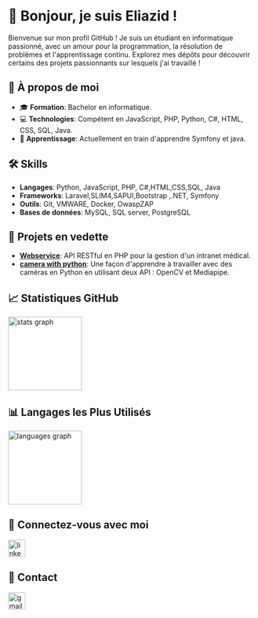 # 👋 Bonjour, je suis Eliazid !

Bienvenue sur mon profil GitHub ! Je suis un étudiant en informatique passionné, avec un amour pour la programmation, la résolution de problèmes et l'apprentissage continu. Explorez mes dépôts pour découvrir certains des projets passionnants sur lesquels j'ai travaillé !

## 🚀 À propos de moi

- 🎓 **Formation**: Bachelor en informatique.
- 💻 **Technologies**: Compétent en JavaScript, PHP, Python, C#, HTML, CSS, SQL, Java.
- 🌱 **Apprentissage**:  Actuellement en train d'apprendre Symfony et java.
## 🛠️ Skills

- **Langages**: Python, JavaScript, PHP, C#,HTML,CSS,SQL, Java
- **Frameworks**: Laravel,SLIM4,SAPUI,Bootstrap ,.NET, Symfony
- **Outils**: Git, VMWARE, Docker, OwaspZAP
- **Bases de données**: MySQL, SQL server, PostgreSQL

## 🌟  Projets en vedette

- **[Webservice](https://github.com/Th4End/webservice)**: API RESTful en PHP pour la gestion d'un intranet médical.
- **[camera with python](https://github.com/Th4End/camera-with-python)**: Une façon d'apprendre à travailler avec des caméras en Python en utilisant deux API : OpenCV et Mediapipe.
## 📈 Statistiques GitHub

<img src="https://github-readme-stats.vercel.app/api?username=Th4End&hide_title=false&hide_rank=false&show_icons=true&include_all_commits=true&count_private=true&disable_animations=false&theme=dracula&locale=en&hide_border=false" height="150" alt="stats graph"  />

## 📊  Langages les Plus Utilisés

<img src="https://github-readme-stats.vercel.app/api/top-langs?username=Th4End&locale=en&hide_title=false&layout=compact&card_width=320&langs_count=5&theme=dracula&hide_border=false" height="150" alt="languages graph"  />

## 🔗  Connectez-vous avec moi

<a href="https://www.linkedin.com/in/eliazid-boulaamail" target="_blank">
  <img src="https://img.shields.io/static/v1?message=LinkedIn&logo=linkedin&label=&color=0077B5&logoColor=white&labelColor=&style=for-the-badge" height="35" alt="linkedin logo" />
</a>

## 📩 Contact
<a href = "mailto:eliazidb@gmail.com">
  <img src="https://img.shields.io/static/v1?message=Gmail&logo=gmail&label=&color=D14836&logoColor=white&labelColor=&style=for-the-badge" height="35" alt="gmail logo"  />
</a>


